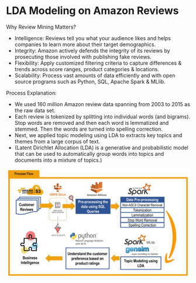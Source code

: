 # LDA Modeling on Amazon Reviews

Why Review Mining Matters? 
- Intelligence: Reviews tell you what your audience likes and helps companies to learn more about their target demographics.
- Integrity: Amazon actively defends the integrity of its reviews by prosecuting those involved with publishing fake reviews.
- Flexibility: Apply customized filtering criteria to capture differences & trends across score ranges, product categories & locations.
- Scalability: Process vast amounts of data efficiently and with open source programs such as Python, SQL, Apache Spark & MLlib.

Process Explanation:
- We used 160 million Amazon review data spanning from 2003 to 2015 as the raw data set.
- Each review is tokenized by splitting into individual words (and bigrams). Stop words are removed and then each word is lemmatized and stemmed. Then the words are turned into spelling correction. 
- Next, we applied topic modeling using LDA to extracts key topics and themes from a large corpus of text. 
- (Latent Dirichlet Allocation (LDA) is a generative and probabilistic model that can be used to automatically group words into topics and documents into a mixture of topics.)

![Roadmap img](./LDA_Roadmap.jpg)
